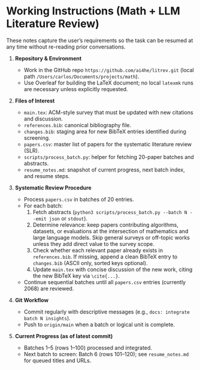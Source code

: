 # Working Instructions (Math + LLM Literature Review)

These notes capture the user’s requirements so the task can be resumed at any time without re-reading prior conversations.

1. **Repository & Environment**
   - Work in the GitHub repo `https://github.com/ai4he/litrev.git` (local path `/Users/carlos/Documents/projects/math`).
   - Use Overleaf for building the LaTeX document; no local `latexmk` runs are necessary unless explicitly requested.

2. **Files of Interest**
   - `main.tex`: ACM-style survey that must be updated with new citations and discussion.
   - `references.bib`: canonical bibliography file.
   - `changes.bib`: staging area for new BibTeX entries identified during screening.
   - `papers.csv`: master list of papers for the systematic literature review (SLR).
   - `scripts/process_batch.py`: helper for fetching 20-paper batches and abstracts.
   - `resume_notes.md`: snapshot of current progress, next batch index, and resume steps.

3. **Systematic Review Procedure**
   - Process `papers.csv` in batches of 20 entries.
   - For each batch:
     1. Fetch abstracts (`python3 scripts/process_batch.py --batch N --emit json` or `stdout`).
     2. Determine relevance: keep papers contributing algorithms, datasets, or evaluations at the intersection of mathematics and large language models. Skip general surveys or off-topic works unless they add direct value to the survey scope.
     3. Check whether each relevant paper already exists in `references.bib`. If missing, append a clean BibTeX entry to `changes.bib` (ASCII only, sorted keys optional).
     4. Update `main.tex` with concise discussion of the new work, citing the new BibTeX key via `\cite{...}`.
   - Continue sequential batches until all `papers.csv` entries (currently 2068) are reviewed.

4. **Git Workflow**
   - Commit regularly with descriptive messages (e.g., `docs: integrate batch N insights`).
   - Push to `origin/main` when a batch or logical unit is complete.

5. **Current Progress (as of latest commit)**
   - Batches 1–5 (rows 1–100) processed and integrated.
   - Next batch to screen: Batch 6 (rows 101–120); see `resume_notes.md` for queued titles and URLs.

